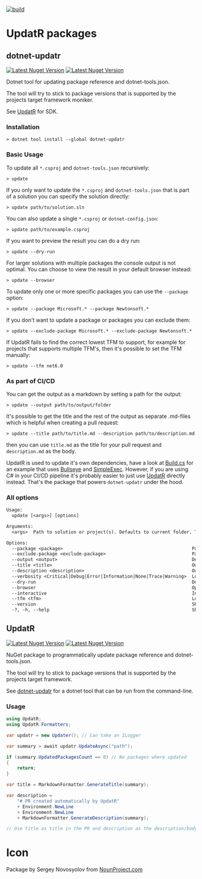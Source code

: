 <!--
GENERATED FILE - DO NOT EDIT
This file was generated by [MarkdownSnippets](https://github.com/SimonCropp/MarkdownSnippets).
Source File: /mdsource/README.source.md
To change this file edit the source file and then run MarkdownSnippets.
-->

[![build](https://github.com/OskarKlintrot/UpdatR/actions/workflows/build.yml/badge.svg)](https://github.com/OskarKlintrot/UpdatR/actions/workflows/build.yml)<!-- singleLineInclude: header. path: /mdsource/header.include.md -->

# UpdatR packages

## dotnet-updatr<!-- include: cli-readme. path: /mdsource/cli-readme.include.md -->

[![Latest Nuget Version](https://badgen.net/nuget/v/dotnet-updatr/latest)](https://www.nuget.org/packages/dotnet-updatr/)
[![Latest Nuget Version](https://badgen.net/nuget/dt/dotnet-updatr)](https://www.nuget.org/packages/dotnet-updatr/)

Dotnet tool for updating package reference and dotnet-tools.json.

The tool will try to stick to package versions that is supported by the projects target framework moniker.

See [UpdatR](#updatr) for SDK.

### Installation

```
> dotnet tool install --global dotnet-updatr
```

### Basic Usage

To update all `*.csproj` and `dotnet-tools.json` recursively:

```
> update
```

If you only want to update the `*.csproj` and `dotnet-tools.json` that is part of a solution you can specify the solution directly:

```
> update path/to/solution.sln
```

You can also update a single `*.csproj` or `dotnet-config.json`:

```
> update path/to/example.csproj
```

If you want to preview the result you can do a dry run:

```
> update --dry-run
```

For larger solutions with multiple packages the console output is not optimal. You can choose to view the result in your default browser instead:

```
> update --browser
```

To update only one or more specific packages you can use the `--package` option:

```
> update --package Microsoft.* --package Newtonsoft.*
```

If you don't want to update a package or packages you can exclude them:

```
> update --exclude-package Microsoft.* --exclude-package Newtonsoft.*
```

If UpdatR fails to find the correct lowest TFM to support, for example for projects that supports multiple TFM's, then it's possible to set the TFM manually:

```
> update --tfm net6.0
```

### As part of CI/CD

You can get the output as a markdown by setting a path for the output:

```
> update --output path/to/output/folder
```

It's possible to get the title and the rest of the output as separate .md-files which is helpful when creating a pull request:

```
> update --title path/to/title.md --description path/to/description.md
```

then you can use `title.md` as the title for your pull request and `description.md` as the body.

UpdatR is used to update it's own dependencies, have a look at [Build.cs](https://github.com/OskarKlintrot/UpdatR/blob/main/tools/Build/Build.cs) for an example that uses [Bullseye](https://www.nuget.org/packages/Bullseye) and [SimpleExec](https://www.nuget.org/packages/SimpleExec). However, if you are using C# in your CI/CD pipeline it's probably easier to just use [UpdatR](#updatr) directly instead. That's the package that powers `dotnet-updatr` under the hood.

### All options

<!-- snippet: cli-usage.txt -->
```txt
Usage:
  update [<args>] [options]

Arguments:
  <args>  Path to solution or project(s). Defaults to current folder. Target can be a specific file or folder. If target is a folder then all *.csproj-files and dotnet-config.json-files will be processed. [default: .]

Options:
  --package <package>                                                Package to update. Supports * as wildcard. Will update all unless specified. []
  --exclude-package <exclude-package>                                Package to exclude. Supports * as wildcard. []
  --output <output>                                                  Defaults to "output.md". Explicitly set to fileName.txt to generate plain text instead of markdown. []
  --title <title>                                                    Outputs title to path. []
  --description <description>                                        Outputs description to path. []
  --verbosity <Critical|Debug|Error|Information|None|Trace|Warning>  Log level. [default: Warning]
  --dry-run                                                          Do not save any changes. [default: False]
  --browser                                                          Open summary in browser. [default: False]
  --interactive                                                      Interaction with user is possible. [default: False]
  --tfm <tfm>                                                        Lowest TFM to support. []
  --version                                                          Show version information
  -?, -h, --help                                                     Show help and usage information
```
<!-- endSnippet -->
<!-- endInclude -->

## UpdatR<!-- include: sdk-readme. path: /mdsource/sdk-readme.include.md -->

[![Latest Nuget Version](https://badgen.net/nuget/v/UpdatR/latest)](https://www.nuget.org/packages/UpdatR/)
[![Latest Nuget Version](https://badgen.net/nuget/dt/UpdatR)](https://www.nuget.org/packages/UpdatR/)

NuGet package to programmatically update package reference and dotnet-tools.json.

The tool will try to stick to package versions that is supported by the projects target framework.

See [dotnet-updatr](#dotnet-updatr) for a dotnet tool that can be run from the command-line.

### Usage

<!-- snippet: SampleUsage -->
```cs
using UpdatR;
using UpdatR.Formatters;

var updatr = new Updater(); // Can take an ILogger

var summary = await updatr.UpdateAsync("path");

if (summary.UpdatedPackagesCount == 0) // No packages where updated
{
    return;
}

var title = MarkdownFormatter.GenerateTitle(summary);

var description =
    "# PR created automatically by UpdatR"
    + Environment.NewLine
    + Environment.NewLine
    + MarkdownFormatter.GenerateDescription(summary);

// Use title as title in the PR and description as the description/body in the PR
```
<!-- endSnippet -->
<!-- endInclude -->

# Icon<!-- include: footer. path: /mdsource/footer.include.md -->
Package by Sergey Novosyolov from [NounProject.com](http://NounProject.com)<!-- endInclude -->
